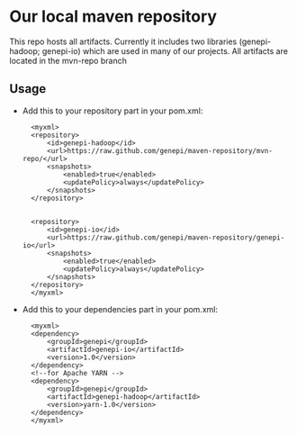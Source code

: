 # Our local maven repository

This repo hosts all artifacts. 
Currently it includes two libraries (genepi-hadoop; genepi-io) which are used in many of our projects. All artifacts are located in the mvn-repo branch

## Usage

- Add this to your repository part in your pom.xml:

		<myxml>
		<repository>
			<id>genepi-hadoop</id>
			<url>https://raw.github.com/genepi/maven-repository/mvn-repo/</url>
			<snapshots>
				<enabled>true</enabled>
				<updatePolicy>always</updatePolicy>
			</snapshots>
		</repository>


		<repository>
			<id>genepi-io</id>
			<url>https://raw.github.com/genepi/maven-repository/genepi-io</url>
			<snapshots>
				<enabled>true</enabled>
				<updatePolicy>always</updatePolicy>
			</snapshots>
		</repository>
		</myxml>
		
- Add this to your dependencies part in your pom.xml:
		
		<myxml>
		<dependency>
			<groupId>genepi</groupId>
			<artifactId>genepi-io</artifactId>
			<version>1.0</version>
		</dependency>
		<!--for Apache YARN -->
		<dependency>
			<groupId>genepi</groupId>
			<artifactId>genepi-hadoop</artifactId>
			<version>yarn-1.0</version>
		</dependency>
		</myxml>

